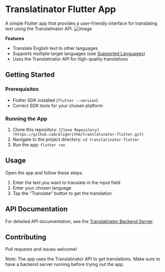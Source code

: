 **Translatinator Flutter App**
==========================

A simple Flutter app that provides a user-friendly interface for translating text using the Translatinator API.
![image](https://github.com/user-attachments/assets/b61c7bcf-96f0-4ffb-9737-05e5c6330957)

**Features**

* Translate English text to other languages
* Supports multiple target languages (see [Supported Languages](#supported-languages))
* Uses the Translatinator API for high-quality translations

**Getting Started**
-------------------

### Prerequisites

* Flutter SDK installed (`flutter --version`)
* Correct SDK tools for your chosen platform

### Running the App

1. Clone this repository: `[Clone Repository](https://github.com/aligorithm/translatinator-flutter.git)`
2. Navigate to the project directory: `cd translatinator-flutter`
3. Run the app: `flutter run`

**Usage**
-----

Open the app and follow these steps:

1. Enter the text you want to translate in the input field
2. Enter your chosen language
3. Tap the "Translate" button to get the translation

**API Documentation**
---------------------

For detailed API documentation, see the [Translatinator Backend Server](https://github.com/aligorithm/langchain-demo-translatinator-py).

**Contributing**
--------------

Pull requests and issues welcome!

Note: The app uses the Translatinator API to get translations. Make sure to have a backend server running before trying out the app.
